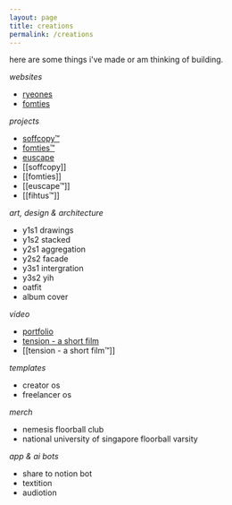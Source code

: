 ```yaml
---
layout: page
title: creations
permalink: /creations
---
```

here are some things i've made or am thinking of building.

_websites_

* [ryeones](https://work.ryeones.com)
* [fomties](https://fomties.com)

_projects_

- [soffcopy™](https://www.soffcopy.com)
- [fomties™](https://www.fomties.com)
- [euscape](https://www.instagram.com/euscape)
- [[soffcopy]]
- [[fomties]]
- [[euscape™]]
- [[fihtus™]]


_art, design & architecture_
 
- y1s1 drawings
- y1s2 stacked
- y2s1 aggregation
- y2s2 facade
- y3s1 intergration
- y3s2 yih
- oatfit
- album cover

_video_

- [portfolio](https://www.work.ryeones.com)
- [tension - a short film](youtube.com/watch?v=yyXrPKzx_Bk&feature=youtu.be)
- [[tension - a short film™]]

*templates*

- creator os
- freelancer os


_merch_
- nemesis floorball club 
- national university of singapore floorball varsity

*app & ai bots*

- share to notion bot 
- textition
- audiotion
